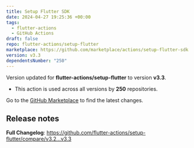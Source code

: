 ```yaml
---
title: Setup Flutter SDK
date: 2024-04-27 19:25:36 +00:00
tags:
  - flutter-actions
  - GitHub Actions
draft: false
repo: flutter-actions/setup-flutter
marketplace: https://github.com/marketplace/actions/setup-flutter-sdk
version: v3.3
dependentsNumber: "250"
---
```



Version updated for **flutter-actions/setup-flutter** to version **v3.3**.
- This action is used across all versions by **250** repositories.

Go to the [GitHub Marketplace](https://github.com/marketplace/actions/setup-flutter-sdk) to find the latest changes.

## Release notes

**Full Changelog**: https://github.com/flutter-actions/setup-flutter/compare/v3.2...v3.3
